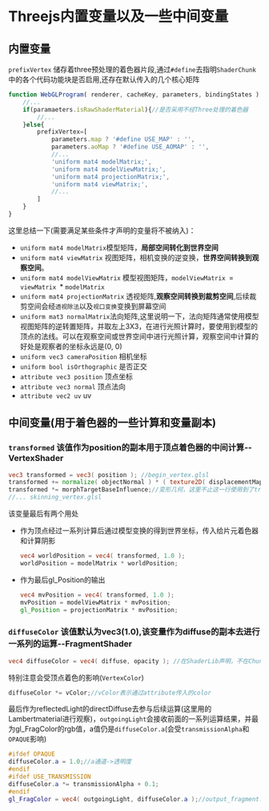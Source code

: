 # Threejs内置变量以及一些中间变量

## 内置变量

`prefixVertex` 储存着three预处理的着色器片段,通过`#define`去指明`ShaderChunk`中的各个代码功能块是否启用,还存在默认传入的几个核心矩阵

```js
function WebGLProgram( renderer, cacheKey, parameters, bindingStates ) {
    //...
    if(paramaeters.isRawShaderMaterial){//是否采用不经Three处理的着色器
        //...
    }else{
        prefixVertex=[
            parameters.map ? '#define USE_MAP' : '',
            parameters.aoMap ? '#define USE_AOMAP' : '',
            //...
            'uniform mat4 modelMatrix;',
            'uniform mat4 modelViewMatrix;',
            'uniform mat4 projectionMatrix;',
            'uniform mat4 viewMatrix;',
            //...
        ]
    }
}
```

这里总结一下(需要满足某些条件才声明的变量将不被纳入)：

+   `uniform mat4 modelMatrix`模型矩阵，**局部空间转化到世界空间**
+   `uniform mat4 viewMatrix` 视图矩阵，相机变换的逆变换，**世界空间转换到观察空间**。
+   `uniform mat4 modelViewMatrix` 模型视图矩阵，`modelViewMatrix `= `viewMatrix `* `modelMatrix`
+   `uniform mat4 projectionMatrix` 透视矩阵,**观察空间转换到裁剪空间**,后续裁剪空间会经`透视除法`以及`视口变换`变换到屏幕空间
+   `uniform mat3 normalMatrix`法向矩阵,这里说明一下，法向矩阵通常使用模型视图矩阵的逆转置矩阵，并取左上3X3，在进行光照计算时，要使用到模型的顶点的法线。可以在观察空间或世界空间中进行光照计算，观察空间中计算的好处是观察者的坐标永远是(0, 0)
+   `uniform vec3 cameraPosition` 相机坐标
+   `uniform bool isOrthographic` 是否正交
+   `attribute vec3 position` 顶点坐标
+   `attribute vec3 normal` 顶点法向
+   `attribute vec2 uv` uv

## 中间变量(用于着色器的一些计算和变量副本)

### `transformed` 该值作为position的副本用于顶点着色器的中间计算--VertexShader

```glsl
vec3 transformed = vec3( position ); //begin_vertex.glsl
transformed += normalize( objectNormal ) * ( texture2D( displacementMap, vUv ).x * displacementScale + displacementBias );//当使用置换贴图时,displacementmap_vertex.glsl
transformed *= morphTargetBaseInfluence;//变形几何，这里不止这一行使用到了transformed，见morphtarget_vertex.glsl
//... skinning_vertex.glsl
```

该变量最后有两个用处

+   作为顶点经过一系列计算后通过模型变换的得到世界坐标，传入给片元着色器和计算阴影

    ````glsl
    vec4 worldPosition = vec4( transformed, 1.0 );
    worldPosition = modelMatrix * worldPosition;
    ````

+   作为最后gl_Position的输出

    ```glsl
    vec4 mvPosition = vec4( transformed, 1.0 );
    mvPosition = modelViewMatrix * mvPosition;
    gl_Position = projectionMatrix * mvPosition;
    ```

### `diffuseColor` 该值默认为vec3(1.0),该变量作为diffuse的副本去进行一系列的运算--FragmentShader

```glsl
vec4 diffuseColor = vec4( diffuse, opacity ); //在ShaderLib声明，不在Chunk中。diffuse代表你在材质构造器中的color属性
```

特别注意会受顶点着色的影响(`VertexColor`)

```glsl
diffuseColor *= vColor;//vColor表示通过attribute传入的color
```

最后作为reflectedLight的directDiffuse去参与后续运算(这里用的Lambertmaterial进行观察)，`outgoingLight`会接收前面的一系列运算结果，并最为gl_FragColor的rgb值，a值仍是`diffuseColor.a`(会受`transmissionAlpha`和`OPAQUE`影响)
```glsl
#ifdef OPAQUE
diffuseColor.a = 1.0;//a通道->透明度
#endif
#ifdef USE_TRANSMISSION
diffuseColor.a *= transmissionAlpha + 0.1;
#endif
gl_FragColor = vec4( outgoingLight, diffuseColor.a );//output_fragment.glsl
```



